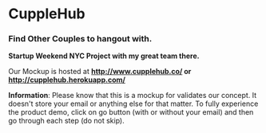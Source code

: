 # CuppleHub
### Find Other Couples to hangout with.
**Startup Weekend NYC Project with my great team there.**

Our Mockup is hosted at **http://www.cupplehub.co/ or http://cupplehub.herokuapp.com/**



**Information**: Please know that this is a mockup for validates our concept. It doesn't store your email or anything else for that matter.
To fully experience the product demo, click on go button (with or without your email) and then go through each step (do not skip).
